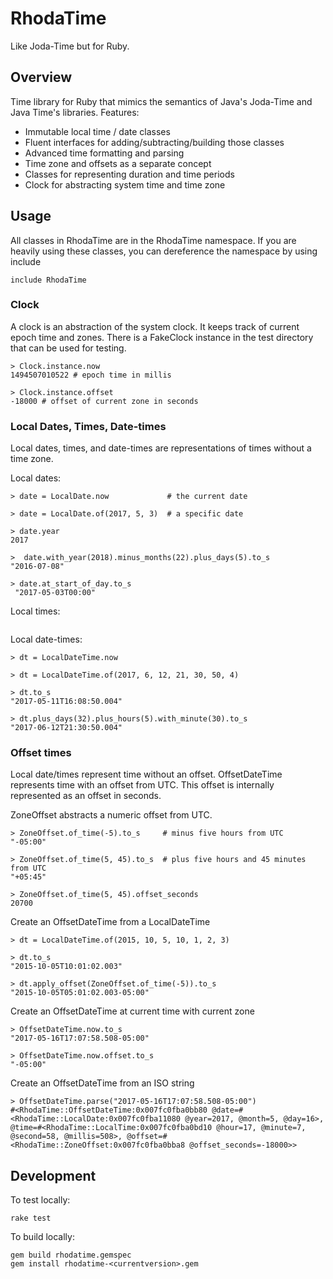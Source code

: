 # RhodaTime

Like Joda-Time but for Ruby.

## Overview

Time library for Ruby that mimics the semantics of Java's Joda-Time and Java Time's libraries.  Features:

* Immutable local time / date classes
* Fluent interfaces for adding/subtracting/building those classes
* Advanced time formatting and parsing
* Time zone and offsets as a separate concept
* Classes for representing duration and time periods
* Clock for abstracting system time and time zone

## Usage

All classes in RhodaTime are in the RhodaTime namespace.  If you are heavily using these classes, you can dereference the namespace by using include

````
include RhodaTime
````

### Clock

A clock is an abstraction of the system clock.  It keeps track of current epoch time and zones.  There is a FakeClock instance in the test directory that can be used for testing.

````
> Clock.instance.now
1494507010522 # epoch time in millis

> Clock.instance.offset
-18000 # offset of current zone in seconds
````

### Local Dates, Times, Date-times

Local dates, times, and date-times are representations of times without a time zone.

Local dates:
````
> date = LocalDate.now             # the current date

> date = LocalDate.of(2017, 5, 3)  # a specific date

> date.year
2017

>  date.with_year(2018).minus_months(22).plus_days(5).to_s
"2016-07-08"

> date.at_start_of_day.to_s
 "2017-05-03T00:00"  
````

Local times:
````
````

Local date-times:
````
> dt = LocalDateTime.now

> dt = LocalDateTime.of(2017, 6, 12, 21, 30, 50, 4)

> dt.to_s
"2017-05-11T16:08:50.004"

> dt.plus_days(32).plus_hours(5).with_minute(30).to_s
"2017-06-12T21:30:50.004" 

````

### Offset times

Local date/times represent time without an offset.  OffsetDateTime represents time with an offset from UTC.  This offset is internally represented as an offset in seconds.


ZoneOffset abstracts a numeric offset from UTC.
````
> ZoneOffset.of_time(-5).to_s     # minus five hours from UTC
"-05:00"

> ZoneOffset.of_time(5, 45).to_s  # plus five hours and 45 minutes from UTC 
"+05:45"

> ZoneOffset.of_time(5, 45).offset_seconds
20700 
````

Create an OffsetDateTime from a LocalDateTime 
 ````
 > dt = LocalDateTime.of(2015, 10, 5, 10, 1, 2, 3)
 
 > dt.to_s
 "2015-10-05T10:01:02.003" 
 
 > dt.apply_offset(ZoneOffset.of_time(-5)).to_s
 "2015-10-05T05:01:02.003-05:00"
 ````

Create an OffsetDateTime at current time with current zone

````
> OffsetDateTime.now.to_s
"2017-05-16T17:07:58.508-05:00" 

> OffsetDateTime.now.offset.to_s
"-05:00"
````

Create an OffsetDateTime from an ISO string
````
> OffsetDateTime.parse("2017-05-16T17:07:58.508-05:00")
#<RhodaTime::OffsetDateTime:0x007fc0fba0bb80 @date=#<RhodaTime::LocalDate:0x007fc0fba11080 @year=2017, @month=5, @day=16>, @time=#<RhodaTime::LocalTime:0x007fc0fba0bd10 @hour=17, @minute=7, @second=58, @millis=508>, @offset=#<RhodaTime::ZoneOffset:0x007fc0fba0bba8 @offset_seconds=-18000>> 
````

## Development

To test locally:

````
rake test
````
  
To build locally:

````    
gem build rhodatime.gemspec
gem install rhodatime-<currentversion>.gem
````

